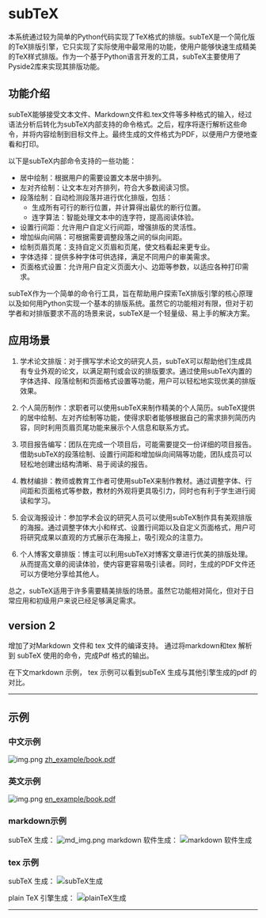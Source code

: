 # subTeX
本系统通过较为简单的Python代码实现了TeX格式的排版。subTeX是一个简化版的TeX排版引擎，它只实现了实际使用中最常用的功能，使用户能够快速生成精美的TeX样式排版。作为一个基于Python语言开发的工具，subTeX主要使用了Pyside2库来实现其排版功能。

## 功能介绍
subTeX能够接受文本文件、Markdown文件和.tex文件等多种格式的输入，经过语法分析后转化为subTeX内部支持的命令格式。之后，程序将逐行解析这些命令，并将内容绘制到目标文件上。最终生成的文件格式为PDF，以便用户方便地查看和打印。

以下是subTeX内部命令支持的一些功能：

- 居中绘制：根据用户的需要设置文本居中排列。
- 左对齐绘制：让文本左对齐排列，符合大多数阅读习惯。
- 段落绘制：自动检测段落并进行优化排版，包括：
    - 生成所有可行的断行位置，并计算得出最优的断行位置。
    - 连字算法：智能处理文本中的连字符，提高阅读体验。
- 设置行间距：允许用户自定义行间距，增强排版的灵活性。
- 增加纵向间隔：可根据需要调整段落之间的纵向间距。
- 绘制页眉页尾：支持自定义页眉和页尾，使文档看起来更专业。
- 字体选择：提供多种字体可供选择，满足不同用户的审美需求。
- 页面格式设置：允许用户自定义页面大小、边距等参数，以适应各种打印需求。

subTeX作为一个简单的命令行工具，旨在帮助用户探索TeX排版引擎的核心原理以及如何用Python实现一个基本的排版系统。虽然它的功能相对有限，但对于初学者和对排版要求不高的场景来说，subTeX是一个轻量级、易上手的解决方案。

## 应用场景
1. 学术论文排版：对于撰写学术论文的研究人员，subTeX可以帮助他们生成具有专业外观的论文，以满足期刊或会议的排版要求。通过使用subTeX内置的字体选择、段落绘制和页面格式设置等功能，用户可以轻松地实现优美的排版效果。

2. 个人简历制作：求职者可以使用subTeX来制作精美的个人简历。subTeX提供的居中绘制、左对齐绘制等功能，使得求职者能够根据自己的需求排列简历内容，同时利用页眉页尾功能来展示个人信息和联系方式。

3. 项目报告编写：团队在完成一个项目后，可能需要提交一份详细的项目报告。借助subTeX的段落绘制、设置行间距和增加纵向间隔等功能，团队成员可以轻松地创建出结构清晰、易于阅读的报告。

4. 教材编排：教师或教育工作者可使用subTeX来制作教材。通过调整字体、行间距和页面格式等参数，教材的外观将更具吸引力，同时也有利于学生进行阅读和学习。

5. 会议海报设计：参加学术会议的研究人员可以使用subTeX制作具有美观排版的海报。通过调整字体大小和样式、设置行间距以及自定义页面格式，用户可将研究成果以直观的方式展示在海报上，吸引观众的注意力。

6. 个人博客文章排版：博主可以利用subTeX对博客文章进行优美的排版处理。从而提高文章的阅读体验，使内容更容易吸引读者。同时，生成的PDF文件还可以方便地分享给其他人。

总之，subTeX适用于许多需要精美排版的场景。虽然它功能相对简化，但对于日常应用和初级用户来说已经足够满足需求。
## version 2
  增加了对Markdown 文件和 tex 文件的编译支持。
通过将markdown和tex 解析到 subTeX 使用的命令，完成Pdf 格式的输出。

在下文markdown 示例， tex 示例可以看到subTeX 生成与其他引擎生成的pdf 的对比。

---
## 示例
### 中文示例
![img.png](attchments/img.png)
[zh_example/book.pdf](https://github.com/Brant-B/subTeX/blob/master/zh_example/book.pdf)

### 英文示例
![img.png](attchments/img1.png)
[en_example/book.pdf](https://github.com/Brant-B/subTeX/blob/master/en_example/book.pdf)

### markdown示例
subTeX 生成：
![md_img.png](attchments/md_img.png)
markdown 软件生成：
![markdown 软件生成](attchments/md_img2.png)
### tex 示例
subTeX 生成：
![subTeX生成](attchments/tex1.png)

plain TeX 引擎生成：
![plainTeX生成](attchments/tex2.png)

---
